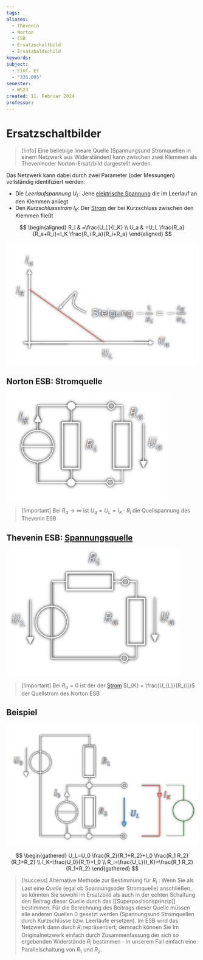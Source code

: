 ```yaml
---
tags: 
aliases:
  - Thevenin
  - Norton
  - ESB
  - Ersatzschaltbild
  - Ersatzbaldschild
keywords: 
subject:
  - Einf. ET
  - "335.005"
semester:
  - WS23
created: 11. Februar 2024
professor:
---
```

 

# Ersatzschaltbilder

> [!info] 
> Eine beliebige lineare Quelle (Spannungsund Stromquellen in einem Netzwerk aus Widerständen) kann zwischen zwei Klemmen als Theveninoder Norton-Ersatzbild dargestellt werden.

Das Netzwerk kann dabei durch zwei Parameter (oder Messungen) vollständig identifiziert werden:
- Die *Leerlaufspannung* $U_{L}$: Jene [elektrische Spannung](elektrische%20Spannung.md) die im Leerlauf an den Klemmen anliegt
- Den *Kurzschlussstrom* $I_{K}$: Der [Strom](elektrischer%20Strom.md) der bei Kurzschluss zwischen den Klemmen fließt


$$
\begin{aligned}
R_i & =\frac{U_L}{I_K} \\
U_a & =U_L \frac{R_a}{R_a+R_i}=I_K \frac{R_i R_a}{R_i+R_a}
\end{aligned}
$$

![|500](assets/ESB_Innenwiderstandsgerade.png)

## Norton ESB: Stromquelle

![](assets/Norton.png)

> [!important] Bei $R_{a}\to\infty$ ist $U_{a} = U_{L} = I_{K}\cdot R_{i}$ die Quellspannung des Thevenin ESB 

## Thevenin ESB: [Spannungsquelle](elektrische%20Spannung.md)

![](assets/Thevenin.png)

> [!important] Bei $R_{a} = 0$ ist der der [Strom](elektrischer%20Strom.md) $I_{K} = \frac{U_{L}}{R_{i}}$ der Quellstrom des Norton ESB

## Beispiel

![](assets/ESB-Beispiel.png)

$$
\begin{gathered}
U_L=U_0 \frac{R_2}{R_1+R_2}+I_0 \frac{R_1 R_2}{R_1+R_2} \\
I_K=\frac{U_0}{R_1}+I_0 \\
R_i=\frac{U_L}{I_K}=\frac{R_1 R_2}{R_1+R_2}
\end{gathered}
$$

> [!success] Alternative Methode zur Bestimmung für $R_i$ :
> Wenn Sie als Last eine *Quelle* (egal ob Spannungsoder Stromquelle) anschließen, so könnten Sie sowohl im Ersatzbild als auch in der echten Schaltung den Beitrag dieser Quelle durch das [[Superpositionsprinzip]] bestimmen.
> Für die Berechnung des Beitrags dieser Quelle müssen alle anderen Quellen 0 gesetzt werden (Spannungsund Stromquellen durch Kurzschlüsse bzw. Leerläufe ersetzen).
> Im ESB wird das Netzwerk dann durch $R_i$ repräsentiert; demnach können Sie Im Originalnetzwerk einfach durch Zusammenfassung der sich so ergebenden Widerstände $R_i$ bestimmen - in unserem Fall einfach eine Parallelschaltung von $R_1$ und $R_2$.